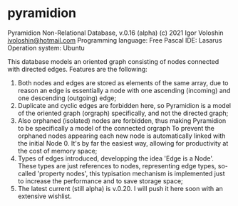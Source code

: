 # pyramidion
Pyramidion Non-Relational Database, v.0.16 (alpha)
(c) 2021 Igor Voloshin ivoloshin@hotmail.com
Programming language: Free Pascal
IDE: Lasarus
Operation system: Ubuntu

This database models an oriented graph consisting of nodes connected with directed edges. Features are the following:
1. Both nodes and edges are stored as elements of the same array, due to reason an edge is essentially a node with one ascending (incoming) and one descending (outgoing) edge;
2. Duplicate and cyclic edges are forbidden here, so Pyramidion is a model of the oriented graph (orgraph) specifically, and not the directed graph;
3. Also orphaned (isolated) nodes are forbidden, thus making Pyramidion to be specifically a model of the connected orgraph To prevent the orphaned nodes appearing each new node is automatically linked with the initial Node 0. It's by far the easiest way, allowing for productivity at the cost of memory space;
4. Types of edges introduced, developping the idea 'Edge is a Node'. These types are just references to nodes, representing edge types, so-called 'property nodes', this typisation mechanism is implemented just to increase the performance and to save storage space;
5. The latest current (still alpha) is v.0.20. I will push it here soon with an extensive wishlist.
